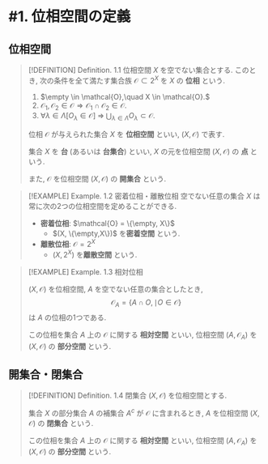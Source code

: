 # #1. 位相空間の定義

## 位相空間

> [!DEFINITION] Definition. 1.1  位相空間
> $X$ を空でない集合とする. このとき, 次の条件を全て満たす集合族 $\mathcal{O} \subset 2^X$ を $X$ の **位相** という.
>
> 1. $\empty \in \mathcal{O},\quad X \in \mathcal{O}.$
> 2. $\mathcal{O_1}, \mathcal{O_2}\in \mathcal{O}\Longrightarrow\mathcal{O_1} \cap \mathcal{O_2} \in \mathcal{O}.$
> 3. $\forall \lambda\in\Lambda [O_\lambda\in\mathcal{O}]\;\Longrightarrow\; \bigcup_{\lambda\in\Lambda}{O_\lambda} \subset \mathcal{O}.$
> 
> 位相 $\mathcal{O}$ が与えられた集合 $X$ を **位相空間** といい, $(X,\mathcal{O})$ で表す.
>
> 集合 $X$ を **台** (あるいは **台集合**) といい, $X$ の元を位相空間 $(X,\mathcal{O})$ の **点** という.
>
> また, $\mathcal{O}$ を位相空間 $(X,\mathcal{O})$ の **開集合** という.


> [!EXAMPLE] Example. 1.2  密着位相・離散位相
> 空でない任意の集合 $X$ は常に次の2つの位相空間を定めることができる.
>
> - **密着位相**: $\mathcal{O} = \{\empty, X\}$ 
>   - $(X, \{\empty,X\})$ を**密着空間** という.
> - **離散位相**: $\mathcal{O} = 2^X$ 
>   - $(X, 2^X)$ を**離散空間** という.


> [!EXAMPLE] Example. 1.3  相対位相
>
> $(X,\mathcal{O})$ を位相空間, $A$ を空でない任意の集合としたとき, 
> $$\mathcal{O}_A = \{A\cap O, \mid O \in \mathcal{O}\}$$
> は $A$ の位相の1つである.
>
> この位相を集合 $A$ 上の $\mathcal{O}$ に関する **相対空間** といい, 
> 位相空間 $(A,\mathcal{O}_A)$ を $(X,\mathcal{O})$ の **部分空間** という.

## 開集合・閉集合

> [!DEFINITION] Definition. 1.4  閉集合
> $(X,\mathcal{O})$ を位相空間とする.
> 
> 集合 $X$ の部分集合 $A$ の補集合 $A^c$ が $\mathcal{O}$ に含まれるとき,
> $A$ を位相空間 $(X,\mathcal{O})$ の **閉集合** という.
>
> この位相を集合 $A$ 上の $\mathcal{O}$ に関する **相対空間** といい, 
> 位相空間 $(A,\mathcal{O}_A)$ を $(X,\mathcal{O})$ の **部分空間** という.